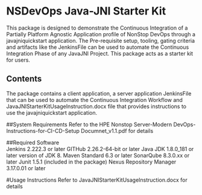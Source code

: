 # NSDevOps Java-JNI Starter Kit
This package is designed to demonstrate the Continuous Integration of a Partially Platform Agnostic Application profile of NonStop DevOps through a javajniquickstart application. 
The Pre-requisite setup, tooling, gating criteria and artifacts like the JenkinsFile can be used to automate the Continuous Integration Phase of any JavaJNI Project.  This package acts as a starter kit for users.  

## Contents 
The package contains a client application, a server application JenkinsFile that can be used to automate the Continuous Integration Workflow and JavaJNIStarterKitUsageInstruction.docx file that provides instructions to use the javajniquickstart application.

##System Requirements 
Refer to the HPE Nonstop Server-Modern DevOps-Instructions-for-CI-CD-Setup Documnet_v1.1.pdf for details 

##Required Software  
Jenkins	 			2.222.3 or later
GITHub	 			2.26.2-64-bit or later
Java	       			JDK 1.8.0_181 or later version of JDK 8. 
Maven	Standard 			6.3 or later 
SonarQube				8.3.0.xx or later 
Junit					1.5.1 (included in the package)
Nexus Repository Manager	3.17.0.01 or later

#Usage Instructions 
Refer to JavaJNIStarterKitUsageInstruction.docx for details


